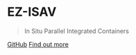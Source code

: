 # EZ-ISAV

> In Situ Parallel Integrated Containers

[GitHub](https://github.com/scivislab/EZ-ISAV/)
[Find out more](#EZ-ISAV)

